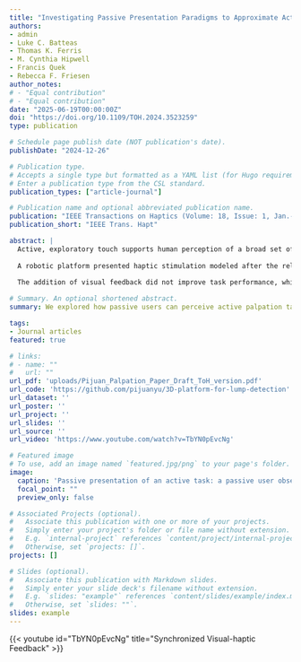 ```yaml
---
title: "Investigating Passive Presentation Paradigms to Approximate Active Haptic Palpation"
authors:
- admin
- Luke C. Batteas
- Thomas K. Ferris
- M. Cynthia Hipwell
- Francis Quek
- Rebecca F. Friesen
author_notes:
# - "Equal contribution"
# - "Equal contribution"
date: "2025-06-19T00:00:00Z"
doi: "https://doi.org/10.1109/TOH.2024.3523259"
type: publication

# Schedule page publish date (NOT publication's date).
publishDate: "2024-12-26"

# Publication type.
# Accepts a single type but formatted as a YAML list (for Hugo requirements).
# Enter a publication type from the CSL standard.
publication_types: ["article-journal"]

# Publication name and optional abbreviated publication name.
publication: "IEEE Transactions on Haptics (Volume: 18, Issue: 1, Jan.-March 2025)"
publication_short: "IEEE Trans. Hapt"

abstract: |
  Active, exploratory touch supports human perception of a broad set of invisible physical surface properties. When traditionally hands-on tasks, such as medical palpation of soft tissue, are translated to virtual settings, haptic perception is throttled by technological limitations, and much of the richness of active exploration can be lost. The current research seeks to restore some of this richness with advanced methods of passively conveying haptic data alongside synchronized visual feeds. 
  
  A robotic platform presented haptic stimulation modeled after the relative motion between a hypothetical physician's hands and artificial tissue samples during palpation. Performance in discriminating the sizes of hidden “tumors” in these samples was compared across display conditions which included haptic feedback and either: 1) synchronized video of the participant's hand, recorded during active exploration; 2) synchronized video of another person's hand; 3) no accompanying video. 
  
  The addition of visual feedback did not improve task performance, which was similar whether receiving relative motion recorded from one's own hand or someone else's. While future research should explore additional strategies to improve task performance, this initial attempt to translate active haptic sensations to passive presentations indicates that visuo-haptic feedback can induce reliable haptic perceptions of motion in a stationary passive hand.

# Summary. An optional shortened abstract.
summary: We explored how passive users can perceive active palpation tasks via synchronized visual/haptic feedback from a robotic platform. While passive conditions showed slight decreases in perceptual acuity, many participants reported strong ownership/kinesthetic illusions, suggesting potential for immersive "passive immersion" in hands-on experiences.

tags:
- Journal articles
featured: true

# links:
# - name: ""
#   url: ""
url_pdf: 'uploads/Pijuan_Palpation_Paper_Draft_ToH_version.pdf'
url_code: 'https://github.com/pijuanyu/3D-platform-for-lump-detection'
url_dataset: ''
url_poster: ''
url_project: ''
url_slides: ''
url_source: ''
url_video: 'https://www.youtube.com/watch?v=TbYN0pEvcNg'

# Featured image
# To use, add an image named `featured.jpg/png` to your page's folder. 
image:
  caption: 'Passive presentation of an active task: a passive user observes video of active hand motion while a 2D robotic platform recreates the relative motion between the hand and object.'
  focal_point: ""
  preview_only: false

# Associated Projects (optional).
#   Associate this publication with one or more of your projects.
#   Simply enter your project's folder or file name without extension.
#   E.g. `internal-project` references `content/project/internal-project/index.md`.
#   Otherwise, set `projects: []`.
projects: []

# Slides (optional).
#   Associate this publication with Markdown slides.
#   Simply enter your slide deck's filename without extension.
#   E.g. `slides: "example"` references `content/slides/example/index.md`.
#   Otherwise, set `slides: ""`.
slides: example
---
```


{{< youtube id="TbYN0pEvcNg" title="Synchronized Visual-haptic Feedback" >}}
